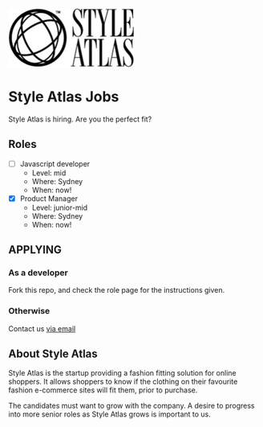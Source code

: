 <img src="assets/SA-logo-web_100-black-v2.png" width="250">

# Style Atlas Jobs

Style Atlas is hiring. Are you the perfect fit?

## Roles

* [ ] Javascript developer
  * Level: mid
  * Where: Sydney
  * When: now!
* [x] Product Manager
  * Level: junior-mid
  * Where: Sydney
  * When: now!

## APPLYING

### As a developer
  Fork this repo, and check the role page for the instructions given.

### Otherwise
  Contact us <a href="mailto:jobs@styleatlas.co">via email</a>

## About Style Atlas

Style Atlas is the startup providing a fashion fitting solution for online shoppers. It allows shoppers to know if the clothing on their favourite fashion e-commerce sites will fit them, prior to purchase.

The candidates must want to grow with the company. A desire to progress into more senior roles as Style Atlas grows is important to us.
